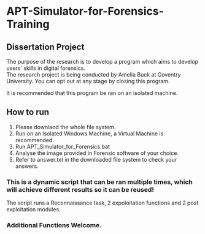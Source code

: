 # APT-Simulator-for-Forensics-Training
## Dissertation Project

The purpose of the research is to develop a program which aims to develop users' skills in digital forensics.  
The research project is being conducted by Amelia Buck at Coventry University. 
You can opt out at any stage by closing this program. 

It is recommended that this program be ran on an isolated machine.

## How to run
1. Please downlaod the whole file system.
2. Run on an Isolated Windows Machine, a Virtual Machine is recommended.
3. Run APT_Simulator_for_Forensics.bat
4. Analyse the image provided in Forensic software of your choice. 
5. Refer to answer.txt in the downloaded file system to check your answers. 

### This is a dynamic script that can be ran multiple times, which will achieve different results so it can be reused!
The script runs a Reconnaissance task, 2 expoloitation functions and 2 post exploitation modules. 
 
### Additional Functions Welcome. 
